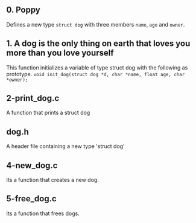 ## 0. Poppy
Defines a new type `struct dog` with three members `name`, `age` and `owner`.

## 1. A dog is the only thing on earth that loves you more than you love yourself
This function initializes a variable of type struct dog with the following as prototype. `void init_dog(struct dog *d, char *name, float age, char *owner);`

## 2-print_dog.c
A function that prints a struct dog

## dog.h
A header file containing a new type 'struct dog'

## 4-new_dog.c
Its a function that creates a new dog.

## 5-free_dog.c
Its a function that frees dogs.

